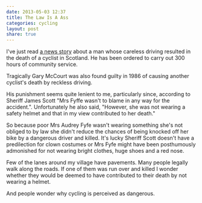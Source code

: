```yaml
---
date: 2013-05-03 12:37
title: The Law Is A Ass
categories: cycling
layout: post
share: true
---
```


I've just read [a news story](http://www.bbc.co.uk/news/uk-scotland-edinburgh-east-fife-22397918) about a man whose careless driving resulted in the death of a cyclist in Scotland. He has been ordered to carry out 300 hours of community service.

Tragically Gary McCourt was also found guilty in 1986 of causing another cyclist's death by reckless driving.

His punishment seems quite lenient to me, particularly since, according to Sheriff James Scott "Mrs Fyffe wasn't to blame in any way for the accident.". Unfortunately he also said, "However, she was not wearing a safety helmet and that in my view contributed to her death."

So because poor Mrs Audrey Fyfe wasn't wearing something she's not obliged to by law she didn't reduce the chances of being knocked off her bike by a dangerous driver and killed. It's lucky Sheriff Scott doesn't have a predilection for clown costumes or Mrs Fyfe might have been posthumously admonished for not wearing bright clothes, huge shoes and a red nose.

Few of the lanes around my village have pavements. Many people legally walk along the roads. If one of them was run over and killed I wonder whether they would be deemed to have contributed to their death by not wearing a helmet.

And people wonder why cycling is perceived as dangerous.
